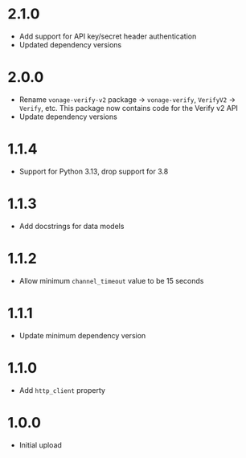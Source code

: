 # 2.1.0
- Add support for API key/secret header authentication
- Updated dependency versions

# 2.0.0
- Rename `vonage-verify-v2` package -> `vonage-verify`, `VerifyV2` -> `Verify`, etc. This package now contains code for the Verify v2 API
- Update dependency versions

# 1.1.4
- Support for Python 3.13, drop support for 3.8

# 1.1.3
- Add docstrings for data models

# 1.1.2
- Allow minimum `channel_timeout` value to be 15 seconds

# 1.1.1
- Update minimum dependency version

# 1.1.0
- Add `http_client` property

# 1.0.0
- Initial upload
